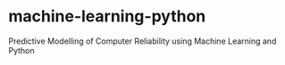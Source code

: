 # machine-learning-python
Predictive Modelling of Computer Reliability using Machine Learning and Python
